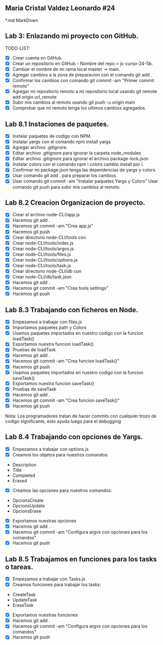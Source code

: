 ## Maria Cristal Valdez Leonardo #24
*.md MarkDown

## Lab 3: Enlazando mi proyecto con GitHub.

TODO-LIST:
* [x] Crear cuenta en GitHub.
* [x] Crear un repositorio en GitHub - Nombre del repo = js-curso-24-5b.
* [x] Cambiar el nombre de mi rama local master -> main.
* [x] Agregar cambios a la zona de preparacion con el comando git add .
* [x] Confirmar los cambios con comando git commit -am "Primer commit remoto"
* [x] Agregar mi repositorio remoto a mi repositorio local usando git remote add origin url_remote
* [x] Subir mis cambios al remoto usando git push -u origin main
* [x] Comprobar que mi remoto tenga los ultimos cambios agregados.

## Lab 8.1 Instaciones de paquetes.

* [x] Instalar paquetes de codigo con NPM.
* [x] Instalar yargs con el comando npm install yargs
* [x] Agregar archivo .gitignore.
* [x] Editar archivo .gitignore para ignorar la carpeta node_modules
* [x] Editar archivo .gitignore para ignorar el archivo package-lock.json
* [x] Instalar colors con el comando npm i colors cambio install por i.
* [x] Confirmar mi package.json tenga las dependencias de yargs y colors.
* [x] Usar comando git add . para preparar los cambios.
* [x] Usar comando git commit -am "Instalar paquetes Yargs y Colors"
 Usar comando git push para subir mis cambios al remoto.

## Lab 8.2 Creacion Organizacion de proyecto.

* [x] Crear el archivo node-CLI/app.js
* [x] Hacemos git add .
* [x] Hacemos git commit -am "Crea app.js"
* [x] Hacemos git push
* [x] Crear directorio node-CLI/tools con
* [x] Crear node-CLI/tools/index.js
* [x] Crear node-CLI/tools/argvs.js
* [x] Crear node-CLI/tools/files.js
* [x] Crear node-CLI/tools/options.js
* [x] Crear node-CLI/tools/task.js
* [x] Crear directorio node-CLI/db con
* [x] Crear node-CLI/db/task.json
* [x] Hacemos git add .
* [x] Hacemos git commit -am "Crea tools settings"
* [x] Hacemos git push

## Lab 8.3 Trabajando con ficheros en Node.
 * [x] Empezamos a trabajar con files.js
 * [x] Importamos paquetes path y Colors
 * [x] Usamos paquetes importados en nuestro codigo con la funcion loadTask()
 * [x] Exportamos nuestra funcion loadTask()
 * [x] Pruebas de loadTask
 * [x] Hacemos git add .
 * [x] Hacemos git commit -am "Crea funcion loadTask()"
 * [x] Hacemos git push
 * [x] Usamos paquetes importados en nuestro codigo con la funcion saveTask()
 * [x] Exportamos nuestra funcion saveTask()
 * [x] Pruebas de saveTask
 * [x] Hacemos git add .
 * [x] Hacemos git commit -am "Crea funcion saveTask()"
 * [x] Hacemos git push
  
Nota: Los programadores tratan de hacer commits con cualquier trozo de codigo significante, esto ayuda luego para el debugging

## Lab 8.4 Trabajando con opciones de Yargs.
 * [x] Empezamos a trabajar con options.js
 * [x] Creamos los objetos para nuestros comandos:
 * Description
 * Title 
 * Completed 
 * Erased
 * [x] Creamos las opciones para nuestros comandos:
 * OpcionsCreate 
 * OpcionsUpdate 
 * OpcionsErase
 * [x]  Exportamos nuestras opciones
 * [x] Hacemos git add .
 * [x] Hacemos git commit -am "Configura argvs con opciones para los comandos"
 * [x] Hacemos git push

## Lab 8.5 Trabajamos en funciones para los tasks o tareas.

* [x] Empezamos a trabajar con Tasks.js 
* [x] Creamos funciones para trabajar los tasks:
 * CreateTask
 * UpdateTask 
 * EraseTask
* [x] Exportamos nuestras funciones
* [x] Hacemos git add .
* [x] Hacemos git commit -am "Configura argvs con opciones para los comandos"
* [x] Hacemos git push
